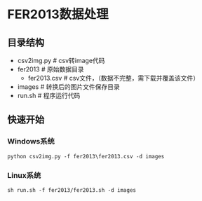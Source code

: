 # FER2013数据处理
## 目录结构
- csv2img.py        # csv转image代码
- fer2013           # 原始数据目录
    - fer2013.csv   # csv文件，（数据不完整，需下载并覆盖该文件）
- images            # 转换后的图片文件保存目录
- run.sh            # 程序运行代码

## 快速开始
### Windows系统
```shell
python csv2img.py -f fer2013\fer2013.csv -d images
```

### Linux系统
```shell
sh run.sh -f fer2013/fer2013.sh -d images
```
